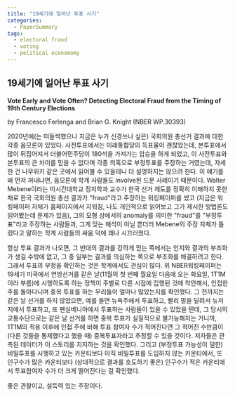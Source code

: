 ```yaml
---
title: "19세기에 일어난 투표 사기"
categories:
  - PaperSummary
tags:
  - electoral fraud
  - voting
  - political economomy
--- 
```


## 19세기에 일어난 투표 사기

**Vote Early and Vote Often? Detecting Electoral Fraud from the Timing of 19th Century Elections**

by Francesco Ferlenga and Brian G. Knight (NBER WP.30393)

<!--
This paper develops a new approach to detecting electoral fraud. Our context involves repeaters, individuals voting in multiple states in the U.S. during 19th Century Congressional Elections. Given high travel times, and the associated difficulties of voting in multiple states on the same day, we exploit the staggered introduction of holding federal elections on the first Tuesday after the first Monday in November (1T1M). The key finding is that county-level turnout rates fell when the closest neighboring state coordinated on 1T1M. This result is consistent with 1T1M adoption making repeating more difficult. In terms of mechanisms, the pattern is stronger in states that had not yet adopted the secret ballot, consistent with the secret ballot itself reducing voter fraud. The pattern is also driven by smaller population counties, consistent with repeaters particularly inflating turnout rates in these places. 
-->

2020년에(는 떠들썩했으나 지금은 누가 신경쓰나 싶은) 국회의원 총선거 결과에 대한 각종 음모론이 있었다. 사전투표에서는 미래통합당의 득표율이 괜찮았는데, 본투표에서 많이 뒤집어져서 더불어민주당이 180석을 가져가는 압승을 하게 되었고, 이 사전투표와 본투표의 큰 차이를 믿을 수 없다며 각종 의혹으로 부정투표를 주장하는 거였는데, 자세한 건 나무위키 같은 곳에서 읽어볼 수 있을테니 더 설명하지는 않으려 한다. 이 얘기를 왜 먼저 꺼내냐면, 음모론에 학계 사람들도 involve된 드문 사례이기 때문이다. Walter Mebene이라는 미시간대학교 정치학과 교수가 한국 선거 제도를 정확히 이해하지 못한 채로 한국 국회의원 총선 결과가 "fraud"라고 주장하는 워킹페이퍼를 썼고 (지금은 워킹페이퍼 자체가 홈페이지에서 지워짐, 나도 개인적으로 읽어보고 그가 제시한 방법론도 읽어봤는데 문제가 있음), 그의 모형 상에서의 anomaly를 의미한 "fraud"를 "부정투표"라고 주장하는 사람들과, 그게 맞는 해석이 아닐 뿐더러 Mebene의 주장 자체가 틀렸다고 말하는 학계 사람들의 싸움 덕에 꽤나 시끄러웠다. 

항상 투표 결과가 나오면, 그 반대의 결과를 강하게 믿는 쪽에서는 인지와 결과의 부조화가 생길 수밖에 없고, 그 중 일부는 결과를 의심하는 쪽으로 부조화를 해결하려고 한다. 그래서 투표의 부정을 확인하는 것은 학계에서도 관심이 많다. 위 NBER워킹페이퍼는 19세기 미국에서 연방선거를 같은 날(11월의 첫 번째 월요일 다음에 오는 화요일, 1T1M이라 부름)에 시행하도록 하는 정책이 주별로 다른 시점에 집행된 것에 착안해서, 인접한 주를 돌아다니며 중복 투표를 하는 무리들이 얼마나 많았는지를 확인했다. 그 전까지는 같은 날 선거를 하지 않았으면, 예를 들면 뉴욕주에서 투표하고, 빨리 말을 달려서 뉴저지에서 투표하고, 또 펜실베니아에서 투표하는 사람들이 있을 수 있었을 텐데, 그 당시의 교통수단으로는 같은 날 선거를 하면 중복 투표가 실질적으로 불가능해지는 거니까, 1T1M의 적용 이후에 인접 주에 비해 투표 참여자 수가 적어진다면 그 적어진 수만큼이 (다른 것들을 통제했다고 했을 때) 중복투표자라고 추정할 수 있을 것이다. 저자들은 관측된 데이터가 이 스토리를 지지하는 것을 확인했다. 그리고 (부정투표 가능성이 덜한) 비밀투표를 시행하고 있는 카운티보다 아직 비밀투표를 도입하지 않는 카운티에서, 또 인구수가 많은 카운티보다 (상대적으로 결과를 호도하기 좋은) 인구수가 적은 카운티에서 투표참여자 수가 더 크게 떨어진다는 걸 확인했다.

좋은 관찰이고, 설득력 있는 주장이다.